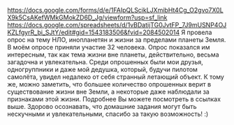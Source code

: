 https://docs.google.com/forms/d/e/1FAIpQLScikLJXmibHt4Cg_O2gvo7X0LX9k5CsAKefWMkGMokZD6D_Jg/viewform?usp=sf_link
https://docs.google.com/spreadsheets/d/1vBDatijTG0JvtFP_7J9mUSNP4OJKZLfgyrR_bi_SJtY/edit#gid=1543183506&fvid=2084502014
Я провела опрос на тему НЛО, инопланетян и жизни за пределами планеты Земля. В моём опросе приняли участие 32 человека. Опрос показался им интересным, так как тема жизни вне планеты, действительно, весьма загадочна и увлекательна. Среди опрошенных были мои друзья, одногруппники и даже мой дедушка, который, будучи пилотом самолёта, увидел недалеко от себя странный летающий объект. К тому же, можно заметить, что большее количество опрошенных верит в существование жизни вне Земли, а некоторые даже наблюдали за признаками этой жизни. Подробнее Вы можете посмотреть в ссылках выше. 
Здорово осознавать, что домашние задания могут быть нескучными и увлекательными, спасибо за такую возможность! :)
